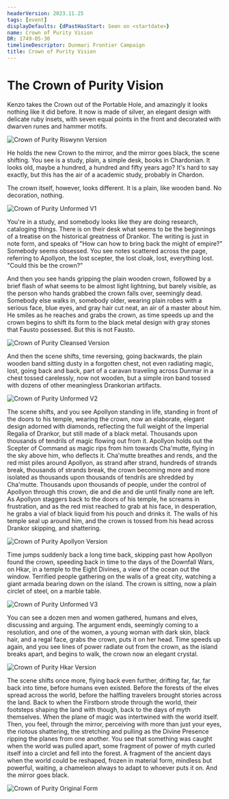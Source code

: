 ```yaml
---
headerVersion: 2023.11.25
tags: [event]
displayDefaults: {dPastHasStart: Seen on <startdate>}
name: Crown of Purity Vision
DR: 1749-05-30
timelineDescriptor: Dunmari Frontier Campaign
title: Crown of Purity Vision
---
```

# The Crown of Purity Vision

Kenzo takes the Crown out of the Portable Hole, and amazingly it looks nothing like it did before. It now is made of silver, an elegant design with delicate ruby insets, with seven equal points in the front and decorated with dwarven runes and hammer motifs. 

![Crown of Purity Riswynn Version](../../../assets/crown-of-purity-riswynn-version.jpg)

He holds the new Crown to the mirror, and the mirror goes black, the scene shifting. You see is a study, plain, a simple desk, books in Chardonian. It looks old, maybe a hundred, a hundred and fifty years ago? It's hard to say exactly, but this has the air of a academic study, probably in Chardon. 

The crown itself, however, looks different. It is a plain, like wooden band. No decoration, nothing. 

![Crown of Purity Unformed V1](../../../assets/crown-of-purity-unformed-v1.jpg)

You're in a study, and somebody looks like they are doing research, cataloging things. There is on their desk what seems to be the beginnings of a treatise on the historical greatness of Drankor. The writing is just in note form, and speaks of "How can how to bring back the might of empire?" Somebody seems obsessed. You see notes scattered across the page, referring to Apollyon, the lost scepter, the lost cloak, lost, everything lost. "Could this be the crown?"

And then you see hands gripping the plain wooden crown, followed by a brief flash of what seems to be almost light lightning, but barely visible, as the person who hands grabbed the crown falls over, seemingly dead. Somebody else walks in, somebody older, wearing plain robes with a serious face, blue eyes, and gray hair cut neat, an air of a master about him. He smiles as he reaches and grabs the crown, as time speeds up and the crown begins to shift its form to the black metal design with gray stones that Fausto possessed. But this is not Fausto. 

![Crown of Purity Cleansed Version](../../../assets/crown-of-purity-cleansed-version.jpg)

And then the scene shifts, time reversing, going backwards, the plain wooden band sitting dusty in a forgotten chest, not even radiating magic, lost, going back and back, part of a caravan traveling across Dunmar in a chest tossed carelessly, now not wooden, but a simple iron band tossed with dozens of other meaningless Drankorian artifacts. 

![Crown of Purity Unformed V2](../../../assets/crown-of-purity-unformed-v2.jpg)

The scene shifts, and you see Apollyon standing in life, standing in front of the doors to his temple, wearing the crown, now an elaborate, elegant design adorned with diamonds, reflecting the full weight of the Imperial Regalia of Drankor, but still made of a black metal. Thousands upon thousands of tendrils of magic flowing out from it. Apollyon holds out the Scepter of Command as magic rips from him towards Cha'mutte, flying in the sky above him, who deflects it. Cha'mutte breathes and rends, and the red mist piles around Apollyon, as strand after strand, hundreds of strands break, thousands of strands break, the crown becoming more and more isolated as thousands upon thousands of tendrils are shredded by Cha'mutte. Thousands upon thousands of people, under the control of Apollyon through this crown, die and die and die until finally none are left. As Apollyon staggers back to the doors of his temple, he screams in frustration, and as the red mist reached to grab at his face, in desperation, he grabs a vial of black liquid from his pouch and drinks it. The walls of his temple seal up around him, and the crown is tossed from his head across Drankor skipping, and shattering. 

![Crown of Purity Apollyon Version](../../../assets/crown-of-purity-apollyon-version.jpg)

Time jumps suddenly back a long time back, skipping past how Apollyon found the crown, speeding back in time to the days of the Downfall Wars, on Hkar, in a temple to the Eight Divines, a view of the ocean out the window. Terrified people gathering on the walls of a great city, watching a giant armada bearing down on the island. The crown is sitting, now a plain circlet of steel, on a marble table. 

![Crown of Purity Unformed V3](../../../assets/crown-of-purity-unformed-v3.jpg)

You can see a dozen men and women gathered, humans and elves, discussing and arguing. The argument ends, seemingly coming to a resolution, and one of the women, a young woman with dark skin, black hair, and a regal face, grabs the crown, puts it on her head. Time speeds up again, and you see lines of power radiate out from the crown, as the island breaks apart, and begins to walk, the crown now an elegant crystal.

![Crown of Purity Hkar Version](../../../assets/crown-of-purity-hkar-version.jpg)

The scene shifts once more, flying back even further, drifting far, far, far back into time, before humans even existed. Before the forests of the elves spread across the world, before the halfling travelers brought stories across the land. Back to when the Firstborn strode through the world, their footsteps shaping the land with though, back to the days of myth themselves. When the plane of magic was intertwined with the world itself. Then, you feel, through the mirror, perceiving with more than just your eyes, the riotous shattering, the stretching and pulling as the Divine Presence ripping the planes from one another. You see that something was caught when the world was pulled apart, some fragment of power of myth curled itself into a circlet and fell into the forest. A fragment of the ancient days when the world could be reshaped, frozen in material form, mindless but powerful, waiting, a chameleon always to adapt to whoever puts it on. And the mirror goes black.

![Crown of Purity Original Form](../../../assets/crown-of-purity-original-form.jpg)